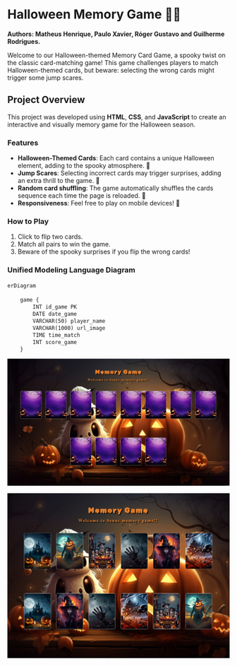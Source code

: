 # Halloween Memory Game 🎃👻

<b>Authors: Matheus Henrique, Paulo Xavier, Róger Gustavo and Guilherme Rodrigues.</b>

Welcome to our Halloween-themed Memory Card Game, a spooky twist on the classic card-matching game! This game challenges players to match Halloween-themed cards, but beware: selecting the wrong cards might trigger some  jump scares.

## Project Overview

This project was developed using **HTML**, **CSS**, and **JavaScript** to create an interactive and visually memory game for the Halloween season.

### Features
- **Halloween-Themed Cards**: Each card contains a unique Halloween element, adding to the spooky atmosphere. 🎃
- **Jump Scares**: Selecting incorrect cards may trigger surprises, adding an extra thrill to the game. 👻
- **Random card shuffling**: The game automatically shuffles the cards sequence each time the page is reloaded. 🎴
- **Responsiveness**: Feel free to play on mobile devices! 📱

### How to Play
1. Click to flip two cards.
2. Match all pairs to win the game.
3. Beware of the spooky surprises if you flip the wrong cards!

### Unified Modeling Language Diagram

```mermaid
erDiagram
    
    game {
        INT id_game PK
        DATE date_game
        VARCHAR(50) player_name
        VARCHAR(1000) url_image 
        TIME time_match
        INT score_game
    }
```

![Game Screenshot](./images/screenshot.png)

![Game finished](./images/screenshot2.png)
